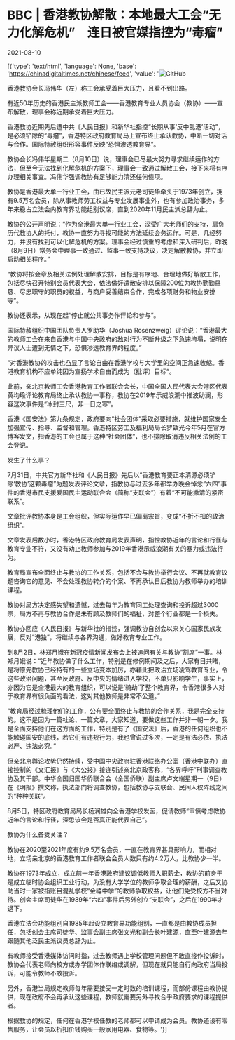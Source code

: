 # BBC | 香港教协解散：本地最大工会“无力化解危机”　连日被官媒指控为“毒瘤”

2021-08-10

[{'type': 'text/html', 'language': None, 'base': 'https://chinadigitaltimes.net/chinese/feed', 'value': '![GitHub](https://chinadigitaltimes.net/chinese/files/2021/08/post-669512-61130fe08aaf1.)

香港教协会长冯伟华（左）称工会承受着巨大压力，且看不到出路。

有近50年历史的香港民主派教师工会——香港教育专业人员协会（教协）——宣布解散，理事会称近期承受着巨大压力。

香港教协近期先后遭中共《人民日报》和新华社指控“长期从事‘反中乱港’活动”，是必须铲除的“毒瘤”，香港特区政府教育局马上宣布终止承认教协，中断一切对话与合作。国际特赦组织形容事件反映“恐惧渗透教育界”。

教协会长冯伟华星期二（8月10日）说，理事会已尽最大努力寻求继续运作的方法，但至今无法找到化解危机的方案下，理事会一致通过解散工会，接下来将有序办理相关事宜。冯伟华强调教协有足够能力清还任何债项。

教协是香港最大单一行业工会，由已故民主派元老司徒华牵头于1973年创立，拥有9.5万名会员，除从事教师劳工权益与专业发展事业外，也有参加政治事务，多年来稳占立法会内教育界功能组别议席，直到2020年11月民主派总辞为止。

教协的公开声明说：“作为全港最大单一行业工会，深受广大老师们的支持，肩负历代教协人的托付，教协一直努力寻找可能的方法延续会务运作。可是，几经努力，并没有找到可以化解危机的方案。理事会经过慎重的考虑和深入研判后，昨晚（8月9日）常务会中理事一致通过、监事一致支持决议，决定解散教协，并立即启动相关程序。”

“教协将按会章及相关法例处理解散安排，目标是有序地、合理地做好解散工作，包括尽快召开特别会员代表大会，依法做好遣散安排以保障200位为教协勤勤恳恳、尽忠职守的职员的权益，与商户妥善结束合作，完成各项财务和物业安排等”。

教协还表示，从现在起“停止就公共事务作评论和参与”。

国际特赦组织中国团队负责人罗助华（Joshua Rosenzweig）评论说：“香港最大的教师工会在来自香港与中国中央政府的敌对行为不断升级之下急速垮塌，说明在异议人士遭到无情之下，恐惧渗透教育界的程度。”

“对香港教协的攻击也凸显了言论自由在香港学校与大学里的空间正急速收缩。香港教育机构不应单纯因为宣扬学术自由而成为（批评）目标”。

此前，亲北京教师工会香港教育工作者联会会长，中国全国人民代表大会港区代表黄均瑜评论教育局终止承认教协一事称，教协在2019年示威浪潮中推波助澜，形容这次事件是“冰封三尺，非一日之寒”。

香港《国安法》第九条规定，政府要向“社会团体”采取必要措施，就维护国家安全加强宣传、指导、监督和管理。香港特区劳工及福利局局长罗致光今年5月在官方博客发文，指香港的工会也属于这种“社会团体”，也不排除取消违反相关法例的工会登记。

发生了什么事？

7月31日，中共官方新华社和《人民日报》先后以“香港教育要正本清源必须铲除‘教协’这颗毒瘤”为题发表评论文章，指教协与过去多年都举办晚会悼念“六四”事件的香港市民支援爱国民主运动联合会（简称“支联会”）有着“不可能撇清的紧密联系”。

文章批评教协本身是工会组织，但实际运作早已偏离宗旨，变成“不折不扣的政治组织”。

文章发表后数小时，香港特区政府教育局发表声明，指控教协近年的言论和行径与教育专业不符，又没有劝止教师参加与2019年香港示威浪潮有关的暴力或违法行为。

教育局宣布全面终止与教协的工作关系，包括不会与教协举行会议、不再就教育议题咨询它的意见、不会处理教协转介的个案、不再承认日后教协为教师举办的培训课程。

教协对局方决定感失望和遗憾，过去每年为教育同工处理查询和投诉超过3000宗，局方不再与教协合作是未有顾及教师们的福祉，对整个行业都是一个损失。

教协亦回应《人民日报》与新华社的指控，强调教协自创会以来关心国家民族发展，反对“港独”，将继续与各界沟通，做好教育专业工作。

到8月2日，林郑月娥在新冠疫情新闻发布会上被追问有关与教协“割席”一事。林郑月娥说：“近年教协做了什么工作，特别是在修例期间及之后，大家有目共睹，是将原先教协已经持有的一些立场变本加厉，亦藉此把政治立场凌驾教育专业，令这些政治问题，甚至反政府、反中央的情绪进入学校，不单只影响学生，事实上，亦因为它是全港最大的教育组织，可以说是‘骑劫’了整个教育界，令香港很多人对于教育界有很负面的看法，这对其他教师是非常不公道。”

“教育局经过梳理他们的工作，公布要全面终止与教协的合作关系，我是完全支持的。这不是因为一篇社论、一篇文章，大家知道，要做这些工作并非一朝一夕。我是全面支持他们在这方面的工作，特别是有了《国安法》后，香港的任何组织也不能触碰国安的底线，若它们有违规行为，我也曾说过多次，一定是有法必依、执法必严、违法必究。”

但亲北京舆论攻势仍然持续，受中国中央政府驻香港联络办公室（香港中联办）直接控制的《文汇报》与《大公报》接连引述亲北京政客称，“各界呼吁”刑事调查教协及其干部。中华全国归国华侨联合会（全国侨联）副主席卢文端星期一（9日）在《明报》撰文称，执法部门将调查教协，包括教协与支联会、民间人权阵线之间的“种种关联”。

8月5日，特区政府教育局局长杨润雄向全香港学校发函，促请教师“审慎考虑教协近年的言论和行径，深思该会是否真正能代表自己”。

教协为什么备受关注？

教协在2020至2021年度有约9.5万名会员，一直在教育界甚具影响力，而相对地，立场亲北京的香港教育工作者联会会员人数只有约4.2万人，比教协少一半。

教协在1973年成立，成立前一年香港政府建议调低教师入职薪金，教协的前身于是成立临时协会组织工业行动，为没有大学学位的教师争取合理的薪酬，之后又协助当时一家被指账目混乱学校“金禧中学”的教师争取权益，让他们免受校方不当对待。创会主席司徒华在1989年“六四”事件后另外创立“支联会”，之后在1990年才退下。

香港立法会功能组别自1985年起设立教育界功能组别，一直都是由教协成员担任，包括创会主席司徒华、监事会副主席张文光和副会长叶建源，直至叶建源去年跟随其他泛民主派议员总辞为止。

有教师接受香港媒体访问时指，过去教师遇上学校管理问题但不敢直接作投诉时，教协会代表老师向校方或办学团体作联络或调解，但现在就只能自行向政府当局投诉，可能令教师不敢投诉。

另外，香港当局规定教师每年需要接受一定时数的培训课程，而部份课程由教协提供，现在政府不会再承认这些课程，教师就需要另外寻找合乎政府要求的课程提供者。

根据教协的规定，任何在香港学校任教的老师都可以申请成为会员。教协还设有零售服务，让会员以折扣价钱购买一般家用电器、食物等。'}]